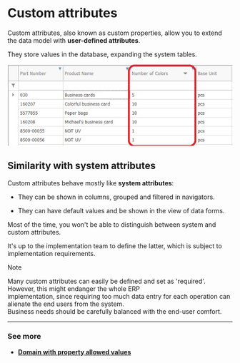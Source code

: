 # Custom attributes

Custom attributes, also known as custom properties, allow you to extend the data model with **user-defined attributes**. 

They store values in the database, expanding the system tables.

![User data attributes](user-data-attributes.png)

## Similarity with system attributes

Custom attributes behave mostly like **system attributes**:

- They can be shown in columns, grouped and filtered in navigators.

- They can have default values and be shown in the view of data forms.

Most of the time, you won't be able to distinguish between system and custom attributes. 

It's up to the implementation team to define the latter, which is subject to implementation requirements.

> [!NOTE]
> 
> Many custom attributes can easily be defined and set as 'required'. 
> However, this might endanger the whole ERP <br> implementation, since requiring too much data entry for each operation can alienate the end users from the system. <br>
> Business needs should be carefully balanced with the end-user comfort.

----------
### See more

- **[Domain with property allowed values](https://docs.erp.net/tech/advanced/custom-attributes/domain-with-property-allowed-values.html)**
